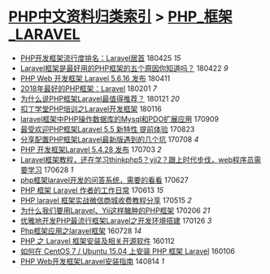 [PHP中文资料归类索引](../README.md) > [PHP_框架_LARAVEL](PHP_框架_LARAVEL.md)
====
- [PHP开发框架流行度排名：Laravel居首](http://jkwz.applinzi.com/ittc/7095945837605815302.html#PHP%E5%BC%80%E5%8F%91%E6%A1%86%E6%9E%B6%E6%B5%81%E8%A1%8C%E5%BA%A6%E6%8E%92%E5%90%8D%EF%BC%9ALaravel%E5%B1%85%E9%A6%96) 180425 *15* 
- [Laravel框架是最好用的PHP框架的五个原因你知道吗？](http://jkwz.applinzi.com/ittc/7094756251047298054.html#Laravel%E6%A1%86%E6%9E%B6%E6%98%AF%E6%9C%80%E5%A5%BD%E7%94%A8%E7%9A%84PHP%E6%A1%86%E6%9E%B6%E7%9A%84%E4%BA%94%E4%B8%AA%E5%8E%9F%E5%9B%A0%E4%BD%A0%E7%9F%A5%E9%81%93%E5%90%97%EF%BC%9F) 180422 *9* 
- [PHP Web 开发框架 Laravel 5.6.16 发布](http://jkwz.applinzi.com/ittc/7090708336679060491.html#PHP+Web+%E5%BC%80%E5%8F%91%E6%A1%86%E6%9E%B6+Laravel+5.6.16+%E5%8F%91%E5%B8%83) 180411  
- [2018年最好的PHP框架：Laravel](http://jkwz.applinzi.com/ittc/7065078177355793424.html#2018%E5%B9%B4%E6%9C%80%E5%A5%BD%E7%9A%84PHP%E6%A1%86%E6%9E%B6%EF%BC%9ALaravel) 180201 *7* 
- [为什么说PHP框架Laravel最值得推荐？](http://jkwz.applinzi.com/ittc/7061174331214660625.html#%E4%B8%BA%E4%BB%80%E4%B9%88%E8%AF%B4PHP%E6%A1%86%E6%9E%B6Laravel%E6%9C%80%E5%80%BC%E5%BE%97%E6%8E%A8%E8%8D%90%EF%BC%9F) 180121 *20* 
- [扣丁学堂PHP培训之Laravel开发框架](http://jkwz.applinzi.com/ittc/7059179294046028810.html#%E6%89%A3%E4%B8%81%E5%AD%A6%E5%A0%82PHP%E5%9F%B9%E8%AE%AD%E4%B9%8BLaravel%E5%BC%80%E5%8F%91%E6%A1%86%E6%9E%B6) 180116  
- [laravel框架中PHP操作数据库的Mysql和PDO扩展应用](http://jkwz.applinzi.com/ittc/7011409079682204688.html#laravel%E6%A1%86%E6%9E%B6%E4%B8%ADPHP%E6%93%8D%E4%BD%9C%E6%95%B0%E6%8D%AE%E5%BA%93%E7%9A%84Mysql%E5%92%8CPDO%E6%89%A9%E5%B1%95%E5%BA%94%E7%94%A8) 170909  
- [最受欢迎PHP框架Laravel 5.5 新特性 提前体验](http://jkwz.applinzi.com/ittc/7004938624079234064.html#%E6%9C%80%E5%8F%97%E6%AC%A2%E8%BF%8EPHP%E6%A1%86%E6%9E%B6Laravel+5.5+%E6%96%B0%E7%89%B9%E6%80%A7+%E6%8F%90%E5%89%8D%E4%BD%93%E9%AA%8C) 170823  
- [分享配置PHP框架Laravel最新版遇到的几个坑](http://jkwz.applinzi.com/ittc/6987948442004227076.html#%E5%88%86%E4%BA%AB%E9%85%8D%E7%BD%AEPHP%E6%A1%86%E6%9E%B6Laravel%E6%9C%80%E6%96%B0%E7%89%88%E9%81%87%E5%88%B0%E7%9A%84%E5%87%A0%E4%B8%AA%E5%9D%91) 170708 *4* 
- [PHP 开发框架Laravel 5.4.28 发布](http://jkwz.applinzi.com/ittc/6986128480079971332.html#PHP+%E5%BC%80%E5%8F%91%E6%A1%86%E6%9E%B6Laravel+5.4.28+%E5%8F%91%E5%B8%83) 170703 *2* 
- [Laravel框架教程，还在学习thinkphp5？yii2？跟上时代步伐，web程序员需要学习](http://jkwz.applinzi.com/ittc/6984192732808348676.html#Laravel%E6%A1%86%E6%9E%B6%E6%95%99%E7%A8%8B%EF%BC%8C%E8%BF%98%E5%9C%A8%E5%AD%A6%E4%B9%A0thinkphp5%EF%BC%9Fyii2%EF%BC%9F%E8%B7%9F%E4%B8%8A%E6%97%B6%E4%BB%A3%E6%AD%A5%E4%BC%90%EF%BC%8Cweb%E7%A8%8B%E5%BA%8F%E5%91%98%E9%9C%80%E8%A6%81%E5%AD%A6%E4%B9%A0) 170628 *1* 
- [php框架laravel开发的问答系统，需要的看看](http://jkwz.applinzi.com/ittc/6983825323375199236.html#php%E6%A1%86%E6%9E%B6laravel%E5%BC%80%E5%8F%91%E7%9A%84%E9%97%AE%E7%AD%94%E7%B3%BB%E7%BB%9F%EF%BC%8C%E9%9C%80%E8%A6%81%E7%9A%84%E7%9C%8B%E7%9C%8B) 170627  
- [PHP 框架 Laravel 作者的工作日常](http://jkwz.applinzi.com/ittc/6978686850947351557.html#PHP+%E6%A1%86%E6%9E%B6+Laravel+%E4%BD%9C%E8%80%85%E7%9A%84%E5%B7%A5%E4%BD%9C%E6%97%A5%E5%B8%B8) 170613 *15* 
- [PHP laravel 框架实战微信商城收费教程分享](http://jkwz.applinzi.com/ittc/6967889129240003589.html#PHP+laravel+%E6%A1%86%E6%9E%B6%E5%AE%9E%E6%88%98%E5%BE%AE%E4%BF%A1%E5%95%86%E5%9F%8E%E6%94%B6%E8%B4%B9%E6%95%99%E7%A8%8B%E5%88%86%E4%BA%AB) 170515 *2* 
- [为什么我们要用Laravel、Yii这样臃肿的PHP框架](http://jkwz.applinzi.com/ittc/6930412133614617605.html#%E4%B8%BA%E4%BB%80%E4%B9%88%E6%88%91%E4%BB%AC%E8%A6%81%E7%94%A8Laravel%E3%80%81Yii%E8%BF%99%E6%A0%B7%E8%87%83%E8%82%BF%E7%9A%84PHP%E6%A1%86%E6%9E%B6) 170206 *21* 
- [优雅地开发PHP最流行框架Laravel之开发环境搭建](http://jkwz.applinzi.com/ittc/6927474659368109061.html#%E4%BC%98%E9%9B%85%E5%9C%B0%E5%BC%80%E5%8F%91PHP%E6%9C%80%E6%B5%81%E8%A1%8C%E6%A1%86%E6%9E%B6Laravel%E4%B9%8B%E5%BC%80%E5%8F%91%E7%8E%AF%E5%A2%83%E6%90%AD%E5%BB%BA) 170126 *3* 
- [Php框架应用之laravel框架](http://jkwz.applinzi.com/ittc/6859931095642145797.html#Php%E6%A1%86%E6%9E%B6%E5%BA%94%E7%94%A8%E4%B9%8Blaravel%E6%A1%86%E6%9E%B6) 160728 *14* 
- [PHP 之 Laravel 框架安装及相关开源软件](http://jkwz.applinzi.com/ittc/6786368872466875396.html#PHP+%E4%B9%8B+Laravel+%E6%A1%86%E6%9E%B6%E5%AE%89%E8%A3%85%E5%8F%8A%E7%9B%B8%E5%85%B3%E5%BC%80%E6%BA%90%E8%BD%AF%E4%BB%B6) 160112  
- [如何在 CentOS 7 / Ubuntu 15.04 上安装 PHP 框架 Laravel](http://jkwz.applinzi.com/ittc/6784116210270733316.html#%E5%A6%82%E4%BD%95%E5%9C%A8+CentOS+7+%2F+Ubuntu+15.04+%E4%B8%8A%E5%AE%89%E8%A3%85+PHP+%E6%A1%86%E6%9E%B6+Laravel) 160106  
- [PHP Web开发框架Laravel安装指南](http://jkwz.applinzi.com/ittc/547650611370806026.html#PHP+Web%E5%BC%80%E5%8F%91%E6%A1%86%E6%9E%B6Laravel%E5%AE%89%E8%A3%85%E6%8C%87%E5%8D%97) 140814 *1* 
